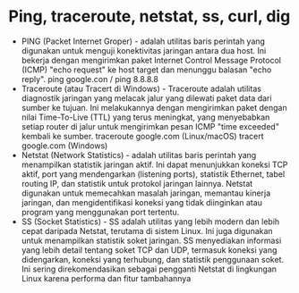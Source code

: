 # Ping, traceroute, netstat, ss, curl, dig

- PING (Packet Internet Groper) - adalah utilitas baris perintah yang digunakan untuk menguji konektivitas jaringan antara dua host. Ini bekerja dengan mengirimkan paket Internet Control Message Protocol (ICMP) "echo request" ke host target dan menunggu balasan "echo reply".
  ping google.con / ping 8.8.8.8
- Traceroute (atau Tracert di Windows) - Traceroute adalah utilitas diagnostik jaringan yang melacak jalur yang dilewati paket data dari sumber ke tujuan. Ini melakukannya dengan mengirimkan paket dengan nilai Time-To-Live (TTL) yang terus meningkat, yang menyebabkan setiap router di jalur untuk mengirimkan pesan ICMP "time exceeded" kembali ke sumber.
  traceroute google.com (Linux/macOS)
  tracert google.com (Windows)
- Netstat (Network Statistics) - adalah utilitas baris perintah yang menampilkan statistik jaringan aktif. Ini dapat menunjukkan koneksi TCP aktif, port yang mendengarkan (listening ports), statistik Ethernet, tabel routing IP, dan statistik untuk protokol jaringan lainnya.
  Netstat digunakan untuk memecahkan masalah jaringan, memantau kinerja jaringan, dan mengidentifikasi koneksi yang tidak diinginkan atau program yang menggunakan port tertentu.
- SS (Socket Statistics) - SS adalah utilitas yang lebih modern dan lebih cepat daripada Netstat, terutama di sistem Linux. Ini juga digunakan untuk menampilkan statistik soket jaringan.
  SS menyediakan informasi yang lebih detail tentang soket TCP dan UDP, termasuk koneksi yang didengarkan, koneksi yang terhubung, dan statistik penggunaan soket. Ini sering direkomendasikan sebagai pengganti Netstat di lingkungan Linux karena performa dan fitur tambahannya


